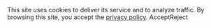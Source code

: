 
This site uses cookies to deliver its service and to analyze traffic. By browsing this site, you accept the [privacy policy](https://zeron.one/privacy-policy/).
AcceptReject
